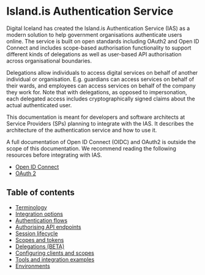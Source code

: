 # Island.is Authentication Service

Digital Iceland has created the Island.is Authentication Service (IAS) as a modern solution to help government organisations authenticate users online. The service is built on open standards including OAuth2 and Open ID Connect and includes scope-based authorisation functionality to support different kinds of delegations as well as user-based API authorisation across organisational boundaries.

Delegations allow individuals to access digital services on behalf of another individual or organisation. E.g. guardians can access services on behalf of their wards, and employees can access services on behalf of the company they work for. Note that with delegations, as opposed to impersonation, each delegated access includes cryptographically signed claims about the actual authenticated user.

This documentation is meant for developers and software architects at Service Providers (SPs) planning to integrate with the IAS. It describes the architecture of the authentication service and how to use it.

A full documentation of Open ID Connect (OIDC) and OAuth2 is outside the scope of this documentation. We recommend reading the following resources before integrating with IAS.

- [Open ID Connect](https://openid.net/connect/)
- [OAuth 2](https://oauth.net/2/)

## Table of contents

- [Terminology](./terminology.md)
- [Integration options](./integration-options.md)
- [Authentication flows](./authentication-flows.md)
- [Authorising API endpoints](./authorising-apis.md)
- [Session lifecycle](./session-lifecycle.md)
- [Scopes and tokens](./scopes-and-tokens.md)
- [Delegations (BETA)](./delegations.md)
- [Configuring clients and scopes](./configuration.md)
- [Tools and integration examples](./integration-guidance.md)
- [Environments](./environments.md)
